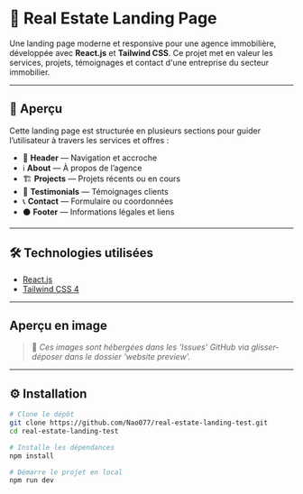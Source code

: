 # 🏡 Real Estate Landing Page

Une landing page moderne et responsive pour une agence immobilière, développée avec **React.js** et **Tailwind CSS**. Ce projet met en valeur les services, projets, témoignages et contact d'une entreprise du secteur immobilier.

---

## 🚀 Aperçu

Cette landing page est structurée en plusieurs sections pour guider l’utilisateur à travers les services et offres :

- 🧭 **Header** — Navigation et accroche
- ℹ️ **About** — À propos de l’agence
- 🏗️ **Projects** — Projets récents ou en cours
- 💬 **Testimonials** — Témoignages clients
- 📞 **Contact** — Formulaire ou coordonnées
- ⚫ **Footer** — Informations légales et liens

---

## 🛠️ Technologies utilisées

- [React.js](https://reactjs.org/)
- [Tailwind CSS 4](https://tailwindcss.com/)

---

## Aperçu en image
> 🔁 *Ces images sont hébergées dans les 'Issues' GitHub via glisser-déposer dans le dossier 'website preview'.*

---

## ⚙️ Installation

```bash
# Clone le dépôt
git clone https://github.com/Nao077/real-estate-landing-test.git
cd real-estate-landing-test

# Installe les dépendances
npm install

# Démarre le projet en local
npm run dev

